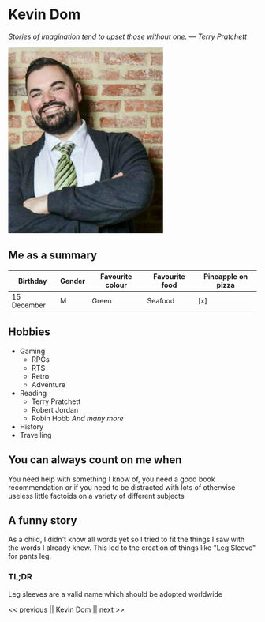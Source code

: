 # Kevin Dom

*Stories of imagination tend to upset those without one. ― Terry Pratchett*

![Kevin.png](https://github.com/KevinDom-dev/Challenge-Markdown/blob/master/Kevin.png "Kevin.png")

## Me as a summary

| Birthday  | Gender | Favourite colour | Favourite food | Pineapple on pizza |
| ------------- | ------------- | ------------- | ------------- | ------------- | 
| 15 December  | M  | Green | Seafood | [x]  |

## Hobbies

* Gaming
    * RPGs
    * RTS
    * Retro
    * Adventure 
* Reading
	* Terry Pratchett
	* Robert Jordan
	* Robin Hobb
	*And many more*
* History 
* Travelling

## You can always count on me when

You need help with something I know of, you need a good book recommendation or if you need to be distracted with lots of otherwise useless little factoids on a variety of different subjects

## A funny story

As a child, I didn't know all words yet so I tried to fit the things I saw with the words I already knew. This led to the creation of things like "Leg Sleeve" for pants leg.

### TL;DR

Leg sleeves are a valid name which should be adopted worldwide

[<< previous](https://github.com/Jeroen-editing/markdown/blob/master/MeMyself.md) || Kevin Dom || [next >>]()